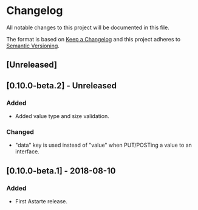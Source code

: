 # Changelog
All notable changes to this project will be documented in this file.

The format is based on [Keep a Changelog](http://keepachangelog.com/en/1.0.0/)
and this project adheres to [Semantic Versioning](http://semver.org/spec/v2.0.0.html).

## [Unreleased]

## [0.10.0-beta.2] - Unreleased
### Added
- Added value type and size validation.

### Changed
- "data" key is used instead of "value" when PUT/POSTing a value to an interface.

## [0.10.0-beta.1] - 2018-08-10
### Added
- First Astarte release.
